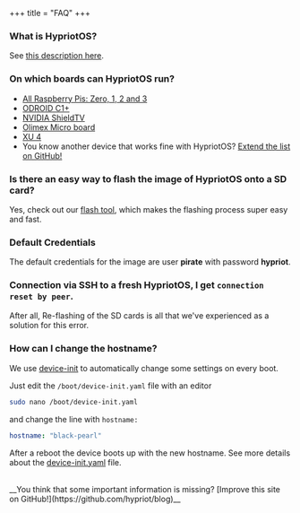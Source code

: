 +++
title = "FAQ"
+++

### What is HypriotOS?
See [this description here](http://blog.hypriot.com/about#hypriotos:6083a88ee3411b0d17ce02d738f69d47).

### On which boards can HypriotOS run?
- [All Raspberry Pis: Zero, 1, 2 and 3](https://github.com/hypriot/image-builder-rpi)
- [ODROID C1+](https://github.com/hypriot/image-builder-odroid-c1)
- [NVIDIA ShieldTV](https://github.com/hypriot/image-builder-nvidia-shieldtv)
- [Olimex Micro board](http://blog.hypriot.com/downloads/)
- [XU 4](https://github.com/hypriot/image-builder-odroid-xu4/releases)</br>
- You know another device that works fine with HypriotOS? [Extend the list on GitHub!](https://github.com/hypriot/blog)

### Is there an easy way to flash the image of HypriotOS onto a SD card?
Yes, check out our [flash tool](https://github.com/hypriot/flash), which makes the flashing process super easy and fast.

### Default Credentials
The default credentials for the image are user **pirate** with password **hypriot**.

### Connection via SSH to a fresh HypriotOS, I get `connection reset by peer`.
After all, Re-flashing of the SD cards is all that we've experienced as a solution for this error.

### How can I change the hostname?
We use [device-init](https://github.com/hypriot/device-init) to automatically change some settings on every boot.

Just edit the `/boot/device-init.yaml` file with an editor

```bash
sudo nano /boot/device-init.yaml
```

and change the line with `hostname:`

```yaml
hostname: "black-pearl"
```

After a reboot the device boots up with the new hostname. See more details about the [device-init.yaml](https://github.com/hypriot/device-init#the-bootdevice-inityaml) file.


</br>
__You think that some important information is missing? [Improve this site on GitHub!](https://github.com/hypriot/blog)__
